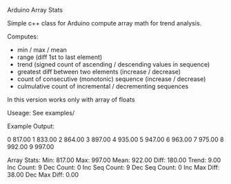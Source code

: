 Arduino Array Stats

Simple c++ class for Arduino compute array math for trend analysis.

Computes:

- min / max / mean
- range (diff 1st to last element)
- trend (signed count of ascending / descending values in sequence)
- greatest diff between two elements (increase / decrease)
- count of consecutive (monotonic) sequence (increase / decrease)
- culmulative count of incremental / decrementing sequences

In this version works only with array of floats

Useage:
  See examples/

Example Output:

   0	817.00
   1	833.00
   2	864.00
   3	897.00
   4	935.00
   5	947.00
   6	963.00
   7	975.00
   8	992.00
   9	997.00

   Array Stats:
   Min: 817.00
   Max: 997.00
   Mean: 922.00
   Diff: 180.00
   Trend: 9.00
   Inc Count: 9
   Dec Count: 0
   Inc Seq Count: 9
   Dec Seq Count: 0
   Inc Max Diff: 38.00
   Dec Max Diff: 0.00
